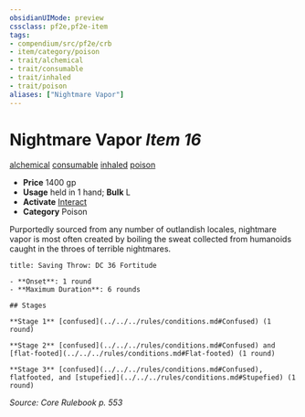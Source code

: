 ```yaml
---
obsidianUIMode: preview
cssclass: pf2e,pf2e-item
tags:
- compendium/src/pf2e/crb
- item/category/poison
- trait/alchemical
- trait/consumable
- trait/inhaled
- trait/poison
aliases: ["Nightmare Vapor"]
---
```

# Nightmare Vapor *Item 16*  
[alchemical](../../../Rules/traits/alchemical.md)  [consumable](../../../Rules/traits/consumable.md)  [inhaled](../../../Rules/traits/inhaled.md)  [poison](../../../Rules/traits/poison.md)  

- **Price** 1400 gp
- **Usage** held in 1 hand; **Bulk** L
- **Activate** [Interact](../../../Rules/actions/interact.md)
- **Category** Poison

Purportedly sourced from any number of outlandish locales, nightmare vapor is most often created by boiling the sweat collected from humanoids caught in the throes of terrible nightmares.

```ad-inline-affliction
title: Saving Throw: DC 36 Fortitude

- **Onset**: 1 round
- **Maximum Duration**: 6 rounds

## Stages

**Stage 1** [confused](../../../rules/conditions.md#Confused) (1 round)

**Stage 2** [confused](../../../rules/conditions.md#Confused) and [flat-footed](../../../rules/conditions.md#Flat-footed) (1 round)

**Stage 3** [confused](../../../rules/conditions.md#Confused), flatfooted, and [stupefied](../../../rules/conditions.md#Stupefied) (1 round)
```

*Source: Core Rulebook p. 553*
